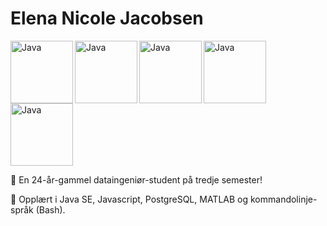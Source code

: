 
# Elena Nicole Jacobsen

<img align = "left" alt = "Java" width = "100px" src="https://cdn.jsdelivr.net/gh/devicons/devicon@latest/icons/java/java-original-wordmark.svg" />
<img align = "left" alt = "Java" width = "100px" src="https://cdn.jsdelivr.net/gh/devicons/devicon@latest/icons/javascript/javascript-plain.svg" />
<img  align = "left" alt = "Java" width = "100px" src="https://cdn.jsdelivr.net/gh/devicons/devicon@latest/icons/postgresql/postgresql-plain-wordmark.svg" />
<img align = "left" alt = "Java" width = "100px" src="https://cdn.jsdelivr.net/gh/devicons/devicon@latest/icons/matlab/matlab-original.svg" />
<img align = "center" alt = "Java" width = "100px" src="https://cdn.jsdelivr.net/gh/devicons/devicon@latest/icons/bash/bash-plain.svg" />
          
<br>

📌 En 24-år-gammel dataingeniør-student på tredje semester!

📌 Opplært i Java SE, Javascript, PostgreSQL, MATLAB og kommandolinje-språk (Bash).
